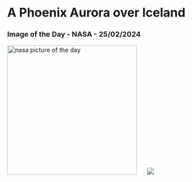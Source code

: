 # A Phoenix Aurora over Iceland
### Image of the Day - NASA - 25/02/2024
<img src="https://apod.nasa.gov/apod/image/2402/PhoenixAurora_Helgason_960.jpg" alt="nasa picture of the day" width="300"/>&nbsp; &nbsp; &nbsp; <img src="https://github-readme-streak-stats.herokuapp.com/?user=tempo-riz&theme=dracula" >



  
